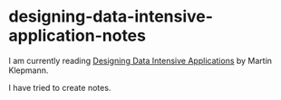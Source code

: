 # designing-data-intensive-application-notes

I am currently reading [Designing Data Intensive Applications](https://www.amazon.com/Designing-Data-Intensive-Applications-Reliable-Maintainable-ebook/dp/B06XPJML5D) by Martin Klepmann.

I have tried to create notes.

